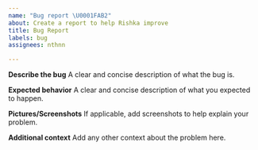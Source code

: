```yaml
---
name: "Bug report \U0001FAB2"
about: Create a report to help Rishka improve
title: Bug Report
labels: bug
assignees: nthnn

---
```


**Describe the bug**
A clear and concise description of what the bug is.

**Expected behavior**
A clear and concise description of what you expected to happen.

**Pictures/Screenshots**
If applicable, add screenshots to help explain your problem.

**Additional context**
Add any other context about the problem here.